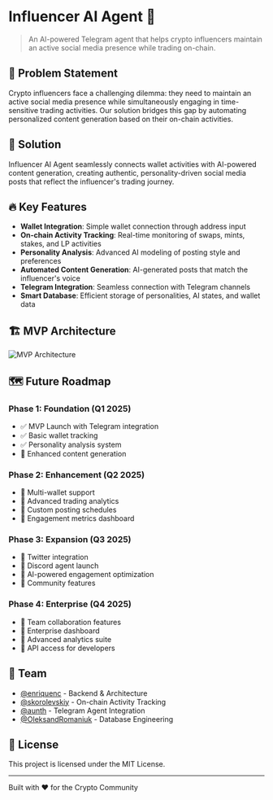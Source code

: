 # Influencer AI Agent 🤖

> An AI-powered Telegram agent that helps crypto influencers maintain an active social media presence while trading on-chain.

## 🌟 Problem Statement
Crypto influencers face a challenging dilemma: they need to maintain an active social media presence while simultaneously engaging in time-sensitive trading activities. Our solution bridges this gap by automating personalized content generation based on their on-chain activities.

## 🎯 Solution
Influencer AI Agent seamlessly connects wallet activities with AI-powered content generation, creating authentic, personality-driven social media posts that reflect the influencer's trading journey.

## 🔥 Key Features
- **Wallet Integration**: Simple wallet connection through address input
- **On-chain Activity Tracking**: Real-time monitoring of swaps, mints, stakes, and LP activities
- **Personality Analysis**: Advanced AI modeling of posting style and preferences
- **Automated Content Generation**: AI-generated posts that match the influencer's voice
- **Telegram Integration**: Seamless connection with Telegram channels
- **Smart Database**: Efficient storage of personalities, AI states, and wallet data

## 🏗 MVP Architecture
![MVP Architecture](https://github.com/user-attachments/assets/b55613a1-1ad7-49e2-a2a8-a70addce1c67)

## 🗺 Future Roadmap

### Phase 1: Foundation (Q1 2025)
- ✅ MVP Launch with Telegram integration
- ✅ Basic wallet tracking
- ✅ Personality analysis system
- 🔄 Enhanced content generation

### Phase 2: Enhancement (Q2 2025)
- 🎯 Multi-wallet support
- 🎯 Advanced trading analytics
- 🎯 Custom posting schedules
- 🎯 Engagement metrics dashboard

### Phase 3: Expansion (Q3 2025)
- 🚀 Twitter integration
- 🚀 Discord agent launch
- 🚀 AI-powered engagement optimization
- 🚀 Community features

### Phase 4: Enterprise (Q4 2025)
- 💫 Team collaboration features
- 💫 Enterprise dashboard
- 💫 Advanced analytics suite
- 💫 API access for developers

## 👥 Team
- [@enriquenc](https://github.com/enriquenc) - Backend & Architecture
- [@skorolevskiy](https://github.com/skorolevskiy) - On-chain Activity Tracking
- [@aunth](https://github.com/aunth) - Telegram Agent Integration
- [@OleksandRomaniuk](https://github.com/OleksandRomaniuk) - Database Engineering

## 📄 License
This project is licensed under the MIT License.

---
Built with ❤️ for the Crypto Community

